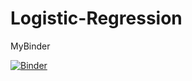 # Logistic-Regression





MyBinder 

[![Binder](https://mybinder.org/badge_logo.svg)](https://mybinder.org/v2/gh/AlessioDalCero/Logistic-Regression/HEAD) 

